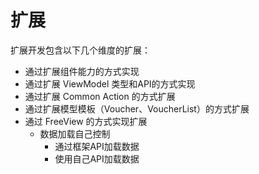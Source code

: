 <a name="0SRLV"></a>
# 扩展
扩展开发包含以下几个维度的扩展：

- 通过扩展组件能力的方式实现
- 通过扩展 ViewModel 类型和API的方式实现
- 通过扩展 Common Action 的方式扩展
- 通过扩展模型模板（Voucher、VoucherList）的方式扩展
- 通过 FreeView 的方式实现扩展  
  - 数据加载自己控制
    - 通过框架API加载数据
    - 使用自己API加载数据

